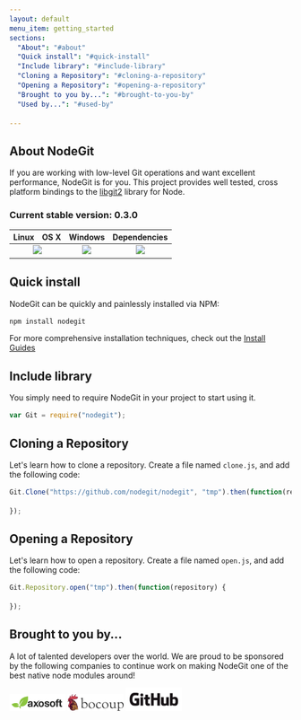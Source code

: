 ```yaml
---
layout: default
menu_item: getting_started
sections:
  "About": "#about"
  "Quick install": "#quick-install"
  "Include library": "#include-library"
  "Cloning a Repository": "#cloning-a-repository"
  "Opening a Repository": "#opening-a-repository"
  "Brought to you by...": "#brought-to-you-by"
  "Used by...": "#used-by"

---
```


## <a name="about"></a>About NodeGit

If you are working with low-level Git operations and want excellent
performance, NodeGit is for you.  This project provides well tested, cross
platform bindings to the [libgit2](https://libgit2.github.com) library for
Node.

### Current stable version: 0.3.0

<table>
  <thead>
    <tr>
      <th>Linux</th>
      <th>OS X</th>
      <th>Windows</th>
      <th>Dependencies</th>
    </tr>
  </thead>
  <tbody>
    <tr>
      <td colspan="2" align="center">
        <a href="https://travis-ci.org/nodegit/nodegit"><img src="https://travis-ci.org/nodegit/nodegit.svg"></a>
      </td>
      <td align="center">
        <a href="https://ci.appveyor.com/project/timbranyen/nodegit"><img src="https://ci.appveyor.com/api/projects/status/e5a5q75l9yfhnfv2?svg=true"></a>
      </td>
      <td align="center">
        <a href="https://david-dm.org/nodegit/nodegit"><img src="https://david-dm.org/nodegit/nodegit.svg"></a>
      </td>
    </tr>
  </tbody>
</table>

## <a name="quick-install"></a>Quick install

NodeGit can be quickly and painlessly installed via NPM:

``` bash
npm install nodegit
```

For more comprehensive installation techniques, check out the [Install Guides](
/guides/install
)

## <a name="include-library"></a>Include library

You simply need to require NodeGit in your project to start using it.

``` javascript
var Git = require("nodegit");
```

## <a name="cloning-a-repository"></a>Cloning a Repository

Let's learn how to clone a repository. Create a file named `clone.js`,
and add the following code:

``` javascript
Git.Clone("https://github.com/nodegit/nodegit", "tmp").then(function(repository) {

});
```

## <a name="opening-a-repository"></a>Opening a Repository

Let's learn how to open a repository. Create a file named `open.js`,
and add the following code:

``` javascript
Git.Repository.open("tmp").then(function(repository) {

});
```

## <a name="brought-to-you-by"></a>Brought to you by...

A lot of talented developers over the world.  We are proud to be sponsored by
the following companies to continue work on making NodeGit one of the best
native node modules around!

<img width=100 src="/img/Axosoft-Logo-Revision_crop.png">
<img width=100 src="/img/bocoup-horizontal-100.png">
<img width=100 src="/img/GitHub_Logo.png">
